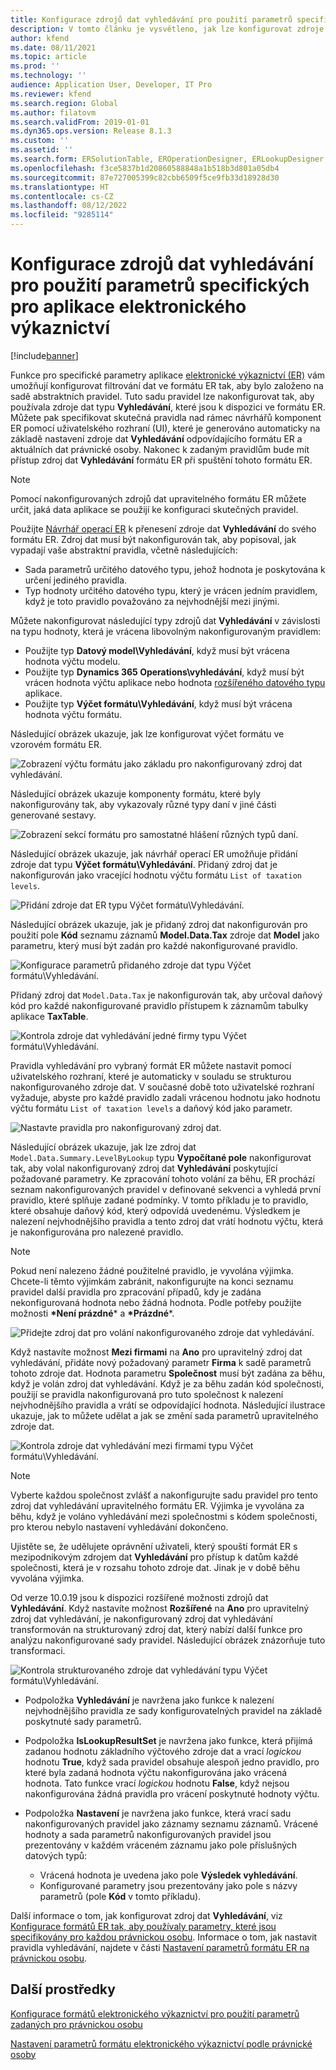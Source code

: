 ```yaml
---
title: Konfigurace zdrojů dat vyhledávání pro použití parametrů specifických pro aplikace elektronického výkaznictví
description: V tomto článku je vysvětleno, jak lze konfigurovat zdroje dat vyhledávání ve formátech elektronického vykazování (ER) pro použití parametrů specifických pro aplikaci ER.
author: kfend
ms.date: 08/11/2021
ms.topic: article
ms.prod: ''
ms.technology: ''
audience: Application User, Developer, IT Pro
ms.reviewer: kfend
ms.search.region: Global
ms.author: filatovm
ms.search.validFrom: 2019-01-01
ms.dyn365.ops.version: Release 8.1.3
ms.custom: ''
ms.assetid: ''
ms.search.form: ERSolutionTable, EROperationDesigner, ERLookupDesigner, ERComponentLookupStructureEditing
ms.openlocfilehash: f3ce5837b1d20860588848a1b518b3d801a05db4
ms.sourcegitcommit: 87e727005399c82cbb6509f5ce9fb33d18928d30
ms.translationtype: HT
ms.contentlocale: cs-CZ
ms.lasthandoff: 08/12/2022
ms.locfileid: "9285114"
---
```

# <a name="configure-lookup-data-sources-to-use-er-application-specific-parameters"></a>Konfigurace zdrojů dat vyhledávání pro použití parametrů specifických pro aplikace elektronického výkaznictví 

[!include[banner](../includes/banner.md)]

Funkce pro specifické parametry aplikace [elektronické výkaznictví (ER)](general-electronic-reporting.md) vám umožňují konfigurovat filtrování dat ve formátu ER tak, aby bylo založeno na sadě abstraktních pravidel. Tuto sadu pravidel lze nakonfigurovat tak, aby používala zdroje dat typu **Vyhledávání**, které jsou k dispozici ve formátu ER. Můžete pak specifikovat skutečná pravidla nad rámec návrhářů komponent ER pomocí uživatelského rozhraní (UI), které je generováno automaticky na základě nastavení zdroje dat **Vyhledávání** odpovídajícího formátu ER a aktuálních dat právnické osoby. Nakonec k zadaným pravidlům bude mít přístup zdroj dat **Vyhledávání** formátu ER při spuštění tohoto formátu ER.

> [!NOTE]
> Pomocí nakonfigurovaných zdrojů dat upravitelného formátu ER můžete určit, jaká data aplikace se použijí ke konfiguraci skutečných pravidel.

Použijte [Návrhář operací ER](general-electronic-reporting.md#building-a-format-that-uses-a-data-model-as-a-base) k přenesení zdroje dat **Vyhledávání** do svého formátu ER. Zdroj dat musí být nakonfigurován tak, aby popisoval, jak vypadají vaše abstraktní pravidla, včetně následujících:

   - Sada parametrů určitého datového typu, jehož hodnota je poskytována k určení jediného pravidla.
   - Typ hodnoty určitého datového typu, který je vrácen jedním pravidlem, když je toto pravidlo považováno za nejvhodnější mezi jinými.

Můžete nakonfigurovat následující typy zdrojů dat **Vyhledávání** v závislosti na typu hodnoty, která je vrácena libovolným nakonfigurovaným pravidlem:

   - Použijte typ **Datový model\Vyhledávání**, když musí být vrácena hodnota výčtu modelu.
   - Použijte typ **Dynamics 365 Operations\vyhledávání**, když musí být vrácen hodnota výčtu aplikace nebo hodnota [rozšířeného datového typu](../extensibility/extensible-edts.md) aplikace.
   - Použijte typ **Výčet formátu\Vyhledávání**, když musí být vrácena hodnota výčtu formátu.

Následující obrázek ukazuje, jak lze konfigurovat výčet formátu ve vzorovém formátu ER.

   ![Zobrazení výčtu formátu jako základu pro nakonfigurovaný zdroj dat vyhledávání.](./media/er-lookup-data-sources-img1.gif)

Následující obrázek ukazuje komponenty formátu, které byly nakonfigurovány tak, aby vykazovaly různé typy daní v jiné části generované sestavy.

   ![Zobrazení sekcí formátu pro samostatné hlášení různých typů daní.](./media/er-lookup-data-sources-img2.png)

Následující obrázek ukazuje, jak návrhář operací ER umožňuje přidání zdroje dat typu **Výčet formátu\Vyhledávání**.  Přidaný zdroj dat je nakonfigurován jako vracející hodnotu výčtu formátu `List of taxation levels`.

   ![Přidání zdroje dat ER typu Výčet formátu\Vyhledávání.](./media/er-lookup-data-sources-img3.gif)

Následující obrázek ukazuje, jak je přidaný zdroj dat nakonfigurován pro použití pole **Kód** seznamu záznamů **Model.Data.Tax** zdroje dat **Model** jako parametru, který musí být zadán pro každé nakonfigurované pravidlo.

![Konfigurace parametrů přidaného zdroje dat typu Výčet formátu\Vyhledávání.](./media/er-lookup-data-sources-img4.gif)

Přidaný zdroj dat `Model.Data.Tax` je nakonfigurován tak, aby určoval daňový kód pro každé nakonfigurované pravidlo přístupem k záznamům tabulky aplikace **TaxTable**.

   ![Kontrola zdroje dat vyhledávání jedné firmy typu Výčet formátu\Vyhledávání.](./media/er-lookup-data-sources-img5.gif)

Pravidla vyhledávání pro vybraný formát ER můžete nastavit pomocí uživatelského rozhraní, které je automaticky v souladu se strukturou nakonfigurovaného zdroje dat. V současné době toto uživatelské rozhraní vyžaduje, abyste pro každé pravidlo zadali vrácenou hodnotu jako hodnotu výčtu formátu `List of taxation levels` a daňový kód jako parametr.

   ![Nastavte pravidla pro nakonfigurovaný zdroj dat.](./media/er-lookup-data-sources-img6.gif)

Následující obrázek ukazuje, jak lze zdroj dat `Model.Data.Summary.LevelByLookup` typu **Vypočítané pole** nakonfigurovat tak, aby volal nakonfigurovaný zdroj dat **Vyhledávání** poskytující požadované parametry. Ke zpracování tohoto volání za běhu, ER prochází seznam nakonfigurovaných pravidel v definované sekvenci a vyhledá první pravidlo, které splňuje zadané podmínky. V tomto příkladu je to pravidlo, které obsahuje daňový kód, který odpovídá uvedenému. Výsledkem je nalezení nejvhodnějšího pravidla a tento zdroj dat vrátí hodnotu výčtu, která je nakonfigurována pro nalezené pravidlo.

> [!NOTE]
> Pokud není nalezeno žádné použitelné pravidlo, je vyvolána výjimka. Chcete-li těmto výjimkám zabránit, nakonfigurujte na konci seznamu pravidel další pravidla pro zpracování případů, kdy je zadána nekonfigurovaná hodnota nebo žádná hodnota. Podle potřeby použijte možnosti **\*Není prázdné**\* a **\*Prázdné**\*.  
>
> ![Přidejte zdroj dat pro volání nakonfigurovaného zdroje dat vyhledávání.](./media/er-lookup-data-sources-img7.png)

Když nastavíte možnost **Mezi firmami** na **Ano** pro upravitelný zdroj dat vyhledávání, přidáte nový požadovaný parametr **Firma** k sadě parametrů tohoto zdroje dat. Hodnota parametru **Společnost** musí být zadána za běhu, když je volán zdroj dat vyhledávání. Když je za běhu zadán kód společnosti, použijí se pravidla nakonfigurovaná pro tuto společnost k nalezení nejvhodnějšího pravidla a vrátí se odpovídající hodnota. Následující ilustrace ukazuje, jak to můžete udělat a jak se změní sada parametrů upravitelného zdroje dat.

   ![Kontrola zdroje dat vyhledávání mezi firmami typu Výčet formátu\Vyhledávání.](./media/er-lookup-data-sources-img8.gif)

> [!NOTE]
> Vyberte každou společnost zvlášť a nakonfigurujte sadu pravidel pro tento zdroj dat vyhledávání upravitelného formátu ER. Výjimka je vyvolána za běhu, když je voláno vyhledávání mezi společnostmi s kódem společnosti, pro kterou nebylo nastavení vyhledávání dokončeno.
>
> Ujistěte se, že udělujete oprávnění uživateli, který spouští formát ER s mezipodnikovým zdrojem dat **Vyhledávání** pro přístup k datům každé společnosti, která je v rozsahu tohoto zdroje dat. Jinak je v době běhu vyvolána výjimka.

Od verze 10.0.19 jsou k dispozici rozšířené možnosti zdrojů dat **Vyhledávání**. Když nastavíte možnost **Rozšířené** na **Ano** pro upravitelný zdroj dat vyhledávání, je nakonfigurovaný zdroj dat vyhledávání transformován na strukturovaný zdroj dat, který nabízí další funkce pro analýzu nakonfigurované sady pravidel. Následující obrázek znázorňuje tuto transformaci.

   ![Kontrola strukturovaného zdroje dat vyhledávání typu Výčet formátu\Vyhledávání.](./media/er-lookup-data-sources-img9.gif)

- Podpoložka **Vyhledávání** je navržena jako funkce k nalezení nejvhodnějšího pravidla ze sady konfigurovatelných pravidel na základě poskytnuté sady parametrů.
- Podpoložka **IsLookupResultSet** je navržena jako funkce, která přijímá zadanou hodnotu základního výčtového zdroje dat a vrací *logickou* hodnotu **True**, když sada pravidel obsahuje alespoň jedno pravidlo, pro které byla zadaná hodnota výčtu nakonfigurována jako vrácená hodnota. Tato funkce vrací *logickou* hodnotu **False**, když nejsou nakonfigurována žádná pravidla pro vrácení poskytnuté hodnoty výčtu.
- Podpoložka **Nastavení** je navržena jako funkce, která vrací sadu nakonfigurovaných pravidel jako záznamy seznamu záznamů. Vrácené hodnoty a sada parametrů nakonfigurovaných pravidel jsou prezentovány v každém vráceném záznamu jako pole příslušných datových typů:

    - Vrácená hodnota je uvedena jako pole **Výsledek vyhledávání**.
    - Konfigurované parametry jsou prezentovány jako pole s názvy parametrů (pole **Kód** v tomto příkladu).

Další informace o tom, jak konfigurovat zdroj dat **Vyhledávání**, viz [Konfigurace formátů ER tak, aby používaly parametry, které jsou specifikovány pro každou právnickou osobu](er-app-specific-parameters-configure-format.md). Informace o tom, jak nastavit pravidla vyhledávání, najdete v části [Nastavení parametrů formátu ER na právnickou osobu](er-app-specific-parameters-set-up.md).

## <a name="additional-resources"></a>Další prostředky

[Konfigurace formátů elektronického výkaznictví pro použití parametrů zadaných pro právnickou osobu](er-app-specific-parameters-configure-format.md)

[Nastavení parametrů formátu elektronického výkaznictví podle právnické osoby](er-app-specific-parameters-set-up.md)
